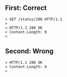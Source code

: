 ## First: Correct

```
> GET /status/200 HTTP/1.1
>
< HTTP/1.1 200 OK
< Content-Length: 0
<
```

## Second: Wrong

```
< HTTP/1.1 200 OK
< Content-Length: 0
<
```
